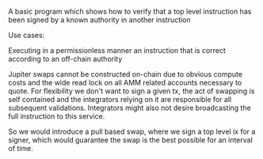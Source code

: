 A basic program which shows how to verify that a top level instruction has been signed by a known authority in another instruction

Use cases:

Executing in a permissionless manner an instruction that is correct according to an off-chain authority

Jupiter swaps cannot be constructed on-chain due to obvious compute costs and the wide read lock on all AMM related accounts necessary to quote.
For flexibility we don't want to sign a given tx, the act of swapping is self contained and the integrators relying on it are responsible for all subsequent validations. Integrators might also not desire broadcasting the full instruction to this service.

So we would introduce a pull based swap, where we sign a top level ix for a signer, which would guarantee the swap is the best possible for an interval of time.
